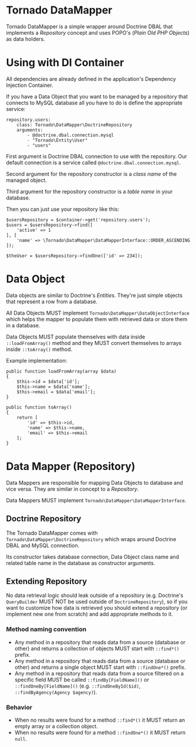 Tornado DataMapper
==================

Tornado DataMapper is a simple wrapper around Doctrine DBAL that implements a *Repository*
concept and uses POPO's (*Plain Old PHP Objects*) as data holders.

# Using with DI Container

All dependencies are already defined in the application's Dependency Injection Container.

If you have a Data Object that you want to be managed by a repository that connects to MySQL
database all you have to do is define the appropriate service:


    repository.users:
        class: Tornado\DataMapper\DoctrineRepository
        arguments:
            - @doctrine.dbal.connection.mysql
            - "Tornado\Entity\User"
            - "users"

First argument is Doctrine DBAL connection to use with the repository. Our default connection
is a service called `@doctrine.dbal.connection.mysql`.

Second argument for the repository constructor is a *class name* of the managed object.

Third argument for the repository constructor is a *table name* in your database.

Then you can just use your repository like this:


    $usersRepository = $container->get('repository.users');
    $users = $usersRepository->find([
        'active' => 1
    ], [
        'name' => \Tornado\DataMapper\DataMapperInterface::ORDER_ASCENDING
    ]);

    $theUser = $usersRepository->findOne(['id' => 234]);


# Data Object

Data objects are similar to Doctrine's *Entities*. They're just simple objects that
represent a row from a database.

All Data Objects MUST implement `Tornado\DataMapper\DataObjectInterface` which helps the
mapper to populate them with retrieved data or store them in a database.

Data Objects MUST populate themselves with data inside `::loadFromArray()` method and
they MUST convert themselves to arrays inside `::toArray()` method.

Example implementation:


    public function loadFromArray(array $data)
    {
        $this->id = $data['id'];
        $this->name = $data['name'];
        $this->email = $data['email'];
    }

    public function toArray()
    {
        return [
            'id' => $this->id,
            'name' => $this->name,
            'email' => $this->email
        ];
    }


# Data Mapper (Repository)

Data Mappers are responsible for mapping Data Objects to database and vice versa. They are
similar in concept to a *Repository*.

Data Mappers MUST implement `Tornado\DataMapper\DataMapperInterface`.

## Doctrine Repository

The Tornado DataMapper comes with `Tornado\DataMapper\DoctrineRepository` which wraps around
Doctrine DBAL and MySQL connection.

Its constructor takes database connection, Data Object class name and related table name in
the database as constructor arguments.

## Extending Repository

No data retrieval logic should leak outside of a repository (e.g. Doctrine's `QueryBuilder`
MUST NOT be used outside of `DoctrineRepository`), so if you want to customize how
data is retrieved you should extend a repository (or implement new one from scratch) and add
appropriate methods to it.

### Method naming convention

- Any method in a repository that reads data from a source (database or other) and returns a
collection of objects MUST start with `::find*()` prefix.
- Any method in a repository that reads data from a source (database or other) and returns a
single object MUST start with `::findOne*()` prefix.
- Any method in a repository that reads data from a source filtered on a specific field MUST
be called `::findBy[FieldName]()` or `::findOneBy[FieldName]()` (e.g. `::findOneById($id)`,
`::findByAgency(Agency $agency)`).

### Behavior

- When no results were found for a method `::find*()` it MUST return an empty array or a
collection object.
- When no results were found for a method `::findOne*()` it MUST return `null`.


